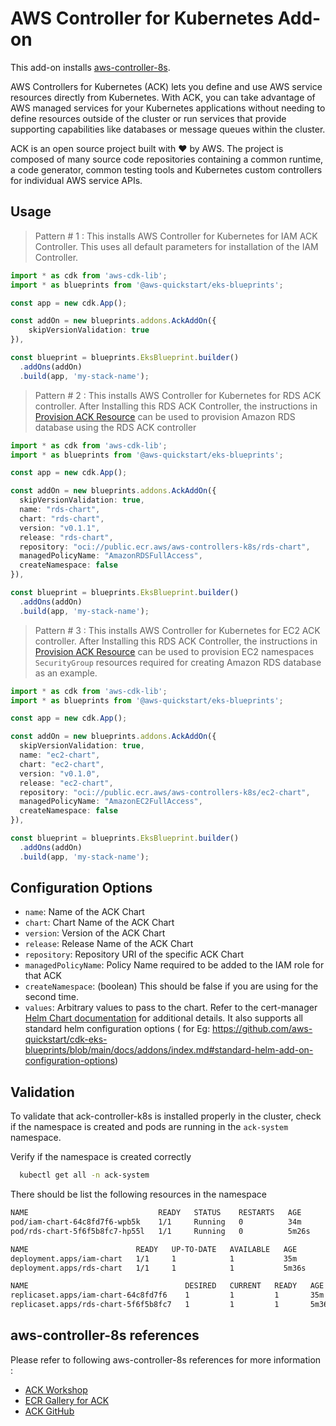 # AWS Controller for Kubernetes Add-on

This add-on installs [aws-controller-8s](https://github.com/aws-controllers-k8s/community).

AWS Controllers for Kubernetes (ACK) lets you define and use AWS service resources directly from Kubernetes. With ACK, you can take advantage of AWS managed services for your Kubernetes applications without needing to define resources outside of the cluster or run services that provide supporting capabilities like databases or message queues within the cluster.

ACK is an open source project built with ❤️ by AWS. The project is composed of many source code repositories containing a common runtime, a code generator, common testing tools and Kubernetes custom controllers for individual AWS service APIs.

## Usage

> Pattern # 1 : This installs AWS Controller for Kubernetes for IAM ACK Controller. This uses all default parameters for installation of the IAM Controller.

```typescript
import * as cdk from 'aws-cdk-lib';
import * as blueprints from '@aws-quickstart/eks-blueprints';

const app = new cdk.App();

const addOn = new blueprints.addons.AckAddOn({
    skipVersionValidation: true
}),

const blueprint = blueprints.EksBlueprint.builder()
  .addOns(addOn)
  .build(app, 'my-stack-name');
```

> Pattern # 2 : This installs AWS Controller for Kubernetes for RDS ACK controller. After Installing this RDS ACK Controller, the instructions in [Provision ACK Resource](https://preview--eksworkshop-v2-next.netlify.app/docs/gitops/controlplanes/ack/configureResources) can be used to provision Amazon RDS database using the RDS ACK controller

```typescript
import * as cdk from 'aws-cdk-lib';
import * as blueprints from '@aws-quickstart/eks-blueprints';

const app = new cdk.App();

const addOn = new blueprints.addons.AckAddOn({
  skipVersionValidation: true,
  name: "rds-chart",
  chart: "rds-chart",
  version: "v0.1.1",
  release: "rds-chart",
  repository: "oci://public.ecr.aws/aws-controllers-k8s/rds-chart",
  managedPolicyName: "AmazonRDSFullAccess",
  createNamespace: false
}),

const blueprint = blueprints.EksBlueprint.builder()
  .addOns(addOn)
  .build(app, 'my-stack-name');
```

> Pattern # 3 : This installs AWS Controller for Kubernetes for EC2 ACK controller. After Installing this RDS ACK Controller, the instructions in [Provision ACK Resource](https://preview--eksworkshop-v2-next.netlify.app/docs/gitops/controlplanes/ack/configureResources) can be used to provision EC2 namespaces `SecurityGroup` resources required for creating Amazon RDS database as an example.

```typescript
import * as cdk from 'aws-cdk-lib';
import * as blueprints from '@aws-quickstart/eks-blueprints';

const app = new cdk.App();

const addOn = new blueprints.addons.AckAddOn({
  skipVersionValidation: true,
  name: "ec2-chart",
  chart: "ec2-chart",
  version: "v0.1.0",
  release: "ec2-chart",
  repository: "oci://public.ecr.aws/aws-controllers-k8s/ec2-chart",
  managedPolicyName: "AmazonEC2FullAccess",
  createNamespace: false
}),

const blueprint = blueprints.EksBlueprint.builder()
  .addOns(addOn)
  .build(app, 'my-stack-name');
```

## Configuration Options

- `name`: Name of the ACK Chart
- `chart`: Chart Name of the ACK Chart
- `version`: Version of the ACK Chart
- `release`: Release Name of the ACK Chart
- `repository`: Repository URI of the specific ACK Chart
- `managedPolicyName`: Policy Name required to be added to the IAM role for that ACK
- `createNamespace`: (boolean) This should be false if you are using for the second time.
- `values`: Arbitrary values to pass to the chart. Refer to the cert-manager [Helm Chart documentation](https://artifacthub.io/packages/helm/cert-manager/cert-manager) for additional details. It also supports all standard helm configuration options ( for Eg: https://github.com/aws-quickstart/cdk-eks-blueprints/blob/main/docs/addons/index.md#standard-helm-add-on-configuration-options)

## Validation

To validate that ack-controller-k8s is installed properly in the cluster, check if the namespace is created and pods are running in the `ack-system` namespace.

Verify if the namespace is created correctly
```bash
  kubectl get all -n ack-system
```
There should be list the following resources in the namespace
```bash
NAME                             READY   STATUS    RESTARTS   AGE
pod/iam-chart-64c8fd7f6-wpb5k    1/1     Running   0          34m
pod/rds-chart-5f6f5b8fc7-hp55l   1/1     Running   0          5m26s

NAME                        READY   UP-TO-DATE   AVAILABLE   AGE
deployment.apps/iam-chart   1/1     1            1           35m
deployment.apps/rds-chart   1/1     1            1           5m36s

NAME                                   DESIRED   CURRENT   READY   AGE
replicaset.apps/iam-chart-64c8fd7f6    1         1         1       35m
replicaset.apps/rds-chart-5f6f5b8fc7   1         1         1       5m36s
```

## aws-controller-8s references

Please refer to following aws-controller-8s references for more information :
- [ACK Workshop](https://preview--eksworkshop-v2-next.netlify.app/docs/gitops/controlplanes/ack/)
- [ECR Gallery for ACK](https://gallery.ecr.aws/aws-controllers-k8s/)
- [ACK GitHub](https://github.com/aws-controllers-k8s/community)